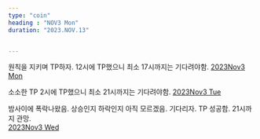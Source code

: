 ```yaml
---
type: "coin"
heading : "NOV3 Mon"
duration: "2023.NOV.13"


---
```

 


원칙을 지키며 TP하자. 12시에 TP했으니 최소 17시까지는 기다려야함. 
[2023Nov3 Mon](/todo/images/Document2023NOV3-Mon.pdf)




소소한 TP 2시에 TP했으니 최소 21시까지는 기다려야함. 
[2023Nov3 Tue](/todo/images/Document2023NOV3-Tue.pdf)

밤사이에 폭락나왔음. 상승인지 하락인지 아직 모르겠음. 기다리자. TP 성공함.  21시까지 관망.   
[2023Nov3 Wed](/todo/images/Document2023NOV3-Wed.pdf)

